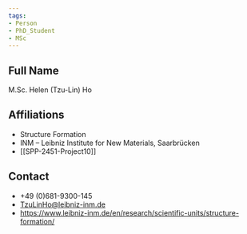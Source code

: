 ```yaml
---
tags: 
- Person
- PhD_Student
- MSc
---
```

## Full Name
M.Sc. Helen (Tzu-Lin) Ho

## Affiliations
- Structure Formation
- INM – Leibniz Institute for New Materials, Saarbrücken
- [[SPP-2451-Project10]]
## Contact
- +49 (0)681-9300-145
- TzuLinHo@leibniz-inm.de
- https://www.leibniz-inm.de/en/research/scientific-units/structure-formation/
